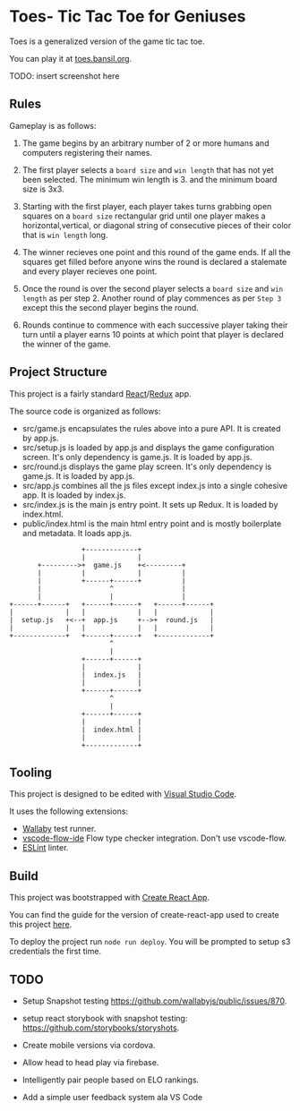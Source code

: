 # Toes- Tic Tac Toe for Geniuses

Toes is a generalized version of the game tic tac toe.

You can play it at [toes.bansil.org](http://toes.bansil.org).

TODO: insert screenshot here

## Rules

Gameplay is as follows:

 1. The game begins by an arbitrary number of 2 or more humans and computers registering their names.

 2. The first player selects a `board size` and `win length` that has not yet been selected. The minimum win length is 3. and the minimum board size is 3x3.

 3. Starting with the first player, each player takes turns grabbing open squares on a `board size` rectangular grid until one player makes a horizontal,vertical, or diagonal string of consecutive pieces of their color that is `win length` long.

 4. The winner recieves one point and this round of the game ends. If all the squares get filled before anyone wins the round is declared a stalemate and every player recieves one point.

 5. Once the round is over the second player selects a `board size` and `win length` as per step 2. Another round of play commences as per `Step 3` except this the second player begins the round.

 6. Rounds continue to commence with each successive player taking their turn until a player earns 10 points at which point that player is declared the winner of the game.

## Project Structure

This project is a fairly standard [React](https://facebook.github.io/react/)/[Redux](http://redux.js.org) app.

The source code is organized as follows:

 - src/game.js encapsulates the rules above into a pure API. It is created by app.js.
 - src/setup.js is loaded by app.js and displays the game configuration screen. It's only dependency is game.js. It is loaded by app.js.
 - src/round.js displays the game play screen. It's only dependency is game.js. It is loaded by app.js. 
 - src/app.js combines all the js files except index.js into a single cohesive app. It is loaded by index.js.
 - src/index.js is the main js entry point. It sets up Redux. It is loaded by index.html.
 - public/index.html is the main html entry point and is mostly boilerplate and metadata. It loads app.js.

```
                  +-------------+
                  |             |
       +--------->+  game.js    +<---------+
       |          |             |          |
       |          +------+------+          |
       |                 ^                 |
       |                 |                 |
+------+------+   +------+------+   +------+------+
|             |   |             |   |             |
|  setup.js   +<--+  app.js     +-->+  round.js   |
|             |   |             |   |             |
+-------------+   +------+------+   +-------------+
                         ^
                         |
                  +------+------+
                  |             |
                  |  index.js   |
                  |             |
                  +------+------+
                         ^
                         |
                  +------+------+
                  |             |
                  |  index.html |
                  |             |
                  +-------------+
```

## Tooling

This project is designed to be edited with [Visual Studio Code](https://code.visualstudio.com/).

It uses the following extensions:

 - [Wallaby](http://dm.gl/2015/11/26/wallaby-for-visual-studio-code/) test runner.
 - [vscode-flow-ide](https://marketplace.visualstudio.com/items?itemName=gcazaciuc.vscode-flow-ide) Flow type checker integration. Don't use vscode-flow.
 - [ESLint](https://marketplace.visualstudio.com/items?itemName=dbaeumer.vscode-eslint) linter.

## Build

This project was bootstrapped with [Create React App](https://github.com/facebookincubator/create-react-app).

You can find the guide for the version of create-react-app used to create this project [here](https://github.com/facebookincubator/create-react-app/blob/4d7b7544e74db1aaca22e847b233ed1f3b95b72b/packages/react-scripts/template/README.md).

To deploy the project run `node run deploy`. You will be prompted to setup s3 credentials the first time.

## TODO

 - Setup Snapshot testing https://github.com/wallabyjs/public/issues/870.
 - setup react storybook with snapshot testing: https://github.com/storybooks/storyshots.
 - Create mobile versions via cordova.

 - Allow head to head play via firebase.

 - Intelligently pair people based on ELO rankings.

 - Add a simple user feedback system ala VS Code